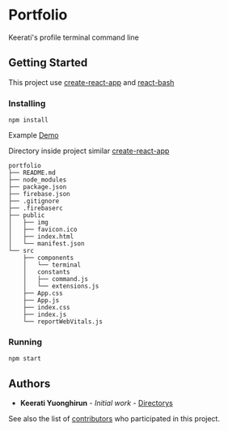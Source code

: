 # Portfolio

Keerati's profile terminal command line

## Getting Started

This project use [create-react-app](https://github.com/facebook/create-react-app) and [react-bash](https://github.com/zackargyle/react-bash)

### Installing

```
npm install
```

Example [Demo](https://portfolio-c13dc.firebaseapp.com/)

Directory inside project similar [create-react-app](https://github.com/facebook/create-react-app)

```
portfolio
├── README.md
├── node_modules
├── package.json
├── firebase.json
├── .gitignore
├── .firebaserc
├── public
│   ├── img
│   ├── favicon.ico
│   ├── index.html
│   └── manifest.json
└── src
    ├── components
    │   └── terminal
    │   constants
    │   ├── command.js
    │   └── extensions.js
    ├── App.css
    ├── App.js
    ├── index.css
    ├── index.js
    └── reportWebVitals.js
```

### Running

```
npm start
```

## Authors

- **Keerati Yuonghirun** - _Initial work_ - [Directorys](https://github.com/handtevada)

See also the list of [contributors](https://github.com/handtevada/portfolio/contributors) who participated in this project.
